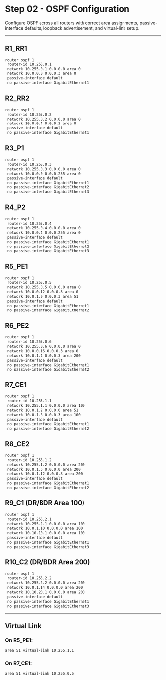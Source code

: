 # Step 02 - OSPF Configuration

Configure OSPF across all routers with correct area assignments, passive-interface defaults, loopback advertisement, and virtual-link setup.

---

## R1_RR1

```bash
router ospf 1
 router-id 10.255.0.1
 network 10.255.0.1 0.0.0.0 area 0
 network 10.0.0.0 0.0.0.3 area 0
 passive-interface default
 no passive-interface GigabitEthernet1
```

## R2_RR2

```bash
router ospf 1
 router-id 10.255.0.2
 network 10.255.0.2 0.0.0.0 area 0
 network 10.0.0.4 0.0.0.3 area 0
 passive-interface default
 no passive-interface GigabitEthernet1
```

## R3_P1

```bash
router ospf 1
 router-id 10.255.0.3
 network 10.255.0.3 0.0.0.0 area 0
 network 10.0.0.0 0.0.0.255 area 0
 passive-interface default
 no passive-interface GigabitEthernet1
 no passive-interface GigabitEthernet2
 no passive-interface GigabitEthernet3
```

## R4_P2

```bash
router ospf 1
 router-id 10.255.0.4
 network 10.255.0.4 0.0.0.0 area 0
 network 10.0.0.4 0.0.0.255 area 0
 passive-interface default
 no passive-interface GigabitEthernet1
 no passive-interface GigabitEthernet2
 no passive-interface GigabitEthernet3
```

## R5_PE1

```bash
router ospf 1
 router-id 10.255.0.5
 network 10.255.0.5 0.0.0.0 area 0
 network 10.0.0.12 0.0.0.3 area 0
 network 10.0.1.0 0.0.0.3 area 51
 passive-interface default
 no passive-interface GigabitEthernet1
 no passive-interface GigabitEthernet2
```

## R6_PE2

```bash
router ospf 1
 router-id 10.255.0.6
 network 10.255.0.6 0.0.0.0 area 0
 network 10.0.0.16 0.0.0.3 area 0
 network 10.0.1.4 0.0.0.3 area 200
 passive-interface default
 no passive-interface GigabitEthernet1
 no passive-interface GigabitEthernet2
```

## R7_CE1

```bash
router ospf 1
 router-id 10.255.1.1
 network 10.255.1.1 0.0.0.0 area 100
 network 10.0.1.2 0.0.0.0 area 51
 network 10.0.1.8 0.0.0.3 area 100
 passive-interface default
 no passive-interface GigabitEthernet1
 no passive-interface GigabitEthernet2
```

## R8_CE2

```bash
router ospf 1
 router-id 10.255.1.2
 network 10.255.1.2 0.0.0.0 area 200
 network 10.0.1.6 0.0.0.0 area 200
 network 10.0.1.12 0.0.0.3 area 200
 passive-interface default
 no passive-interface GigabitEthernet1
 no passive-interface GigabitEthernet2
```

## R9_C1 (DR/BDR Area 100)

```bash
router ospf 1
 router-id 10.255.2.1
 network 10.255.2.1 0.0.0.0 area 100
 network 10.0.1.10 0.0.0.0 area 100
 network 10.10.10.1 0.0.0.0 area 100
 passive-interface default
 no passive-interface GigabitEthernet1
 no passive-interface GigabitEthernet3
```

## R10_C2 (DR/BDR Area 200)

```bash
router ospf 1
 router-id 10.255.2.2
 network 10.255.2.2 0.0.0.0 area 200
 network 10.0.1.14 0.0.0.0 area 200
 network 10.10.20.1 0.0.0.0 area 200
 passive-interface default
 no passive-interface GigabitEthernet1
 no passive-interface GigabitEthernet3
```

---

## Virtual Link

### On R5_PE1:

```bash
area 51 virtual-link 10.255.1.1
```

### On R7_CE1:

```bash
area 51 virtual-link 10.255.0.5
```
